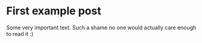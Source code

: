 # First example post

Some very important text. Such a shame no one would actually care enough to read it :)
